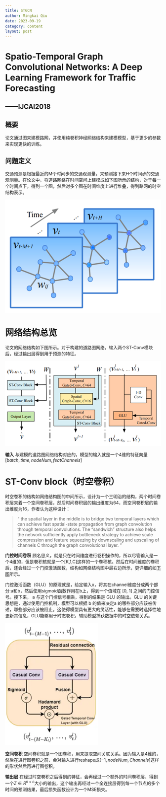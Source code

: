 ```yaml
---
title: STGCN
author: Mingkai Qiu
date: 2023-09-19
category: content
layout: post
---
```


# Spatio-Temporal Graph Convolutional Networks: A Deep Learning Framework for Traffic Forecasting
## ——IJCAI2018

## 概要
论文通过图来建模路网，并使用纯卷积神经网络结构来建模模型，基于更少的参数来实现更快的训练。

## 问题定义
交通预测是根据最近的M个时间步的交通观测量，来预测接下来H个时间步的交通观测量。在论文中，将道路网络在时间空间上建模成如下图所示的结构，对于每一个时间点下，得到一个图，然后对多个图在时间维度上进行堆叠，得到路网的时空结构表示。

![道路图网络](/images/STGCN-road_graph.png "STGCN-road_graph")

# 网络结构总览
论文的网络结构如下图所示。对于构建的道路图网络，输入两个ST-Conv模块后，经过输出层得到用于预测的特征。

![网络结构](/images/STGCN-net.png "STGCN-net")

**输入** 与建模的道路图网络结构对应的，模型的输入就是一个4维的特征向量$[batch, time, nodeNum, featChannels]$

# ST-Conv block（时空卷积）
时空卷积的结构如网络结构图的中间所示，设计为一个三明治的结构，两个时间卷积层夹着一个空间卷积层，然后时间卷积层的输出维度为64，而空间卷积层的输出维度为16，作者认为这种设计：
> “ the spatial layer in the middle is to bridge two temporal layers which can achieve fast spatial-state propagation from graph convolution through temporal convolutions. The “sandwich” structure also helps the network sufficiently apply bottleneck strategy to achieve scale compression and feature squeezing by downscaling and upscaling of channels C through the graph convolutional layer. ”

**门控时间卷积** 顾名思义，就是只在时间维度进行卷积操作的，所以尽管输入是一个4维的，但是卷积核就是一个[K,1,C]这样的一个卷积核。然后在时间维度的卷积后，还会经过一个门控激活函数，结构如网络结构图中最右边所示，更详细的如[下图](https://zhuanlan.zhihu.com/p/286445515)所示。

门控激活函数（GLU）的原理就是，给定输入x，将其在channel维度分成两个部分:a和b，然后使用sigmoid函数作用在b上，得到一个值域在 [0, 1] 之间的门控信号。接下来，
a 与这个门控信号相乘，得到的结果是 GLU 的输出。GLU 的关键思想是，通过使用门控机制，模型可以根据 b 的值来决定a 的哪些部分应该被传递，哪些部分应该被阻止。这使得模型具有更大的灵活性，能够在需要时选择性地更新其信息，GLU能够用于时态卷积，辅助模型捕获数据中的时空依赖关系。

![门控激活](/images/STGCN-GLU.png "STGCN-GLU")

**空间卷积** 空间卷积就是一个图卷积，用来提取空间关联关系。因为输入是4维的，然后在进行图卷积之前，会对输入进行reshape成$[-1,nodeNum,Channels]$这样的形状然后再进行图卷积。

**输出层** 在经过时空卷积之后得到的特征，会再经过一个额外的时间卷积层，得到一个$Z\in R^{n\times c}$大小的输出，这个输出再经过一个全连接层得到每一个节点的多个时间的预测结果，最后损失函数设计为一个MSE损失。